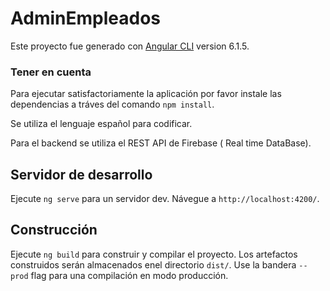 # AdminEmpleados

Este proyecto fue generado con [Angular CLI](https://github.com/angular/angular-cli) version 6.1.5.

### Tener en cuenta
Para ejecutar satisfactoriamente la aplicación por favor instale las dependencias a tráves del comando 
`npm install`.

Se utiliza el lenguaje español para codificar.

Para el backend se utiliza el  REST API de Firebase ( Real time DataBase).

## Servidor de desarrollo

Ejecute `ng serve` para un servidor dev. Návegue a `http://localhost:4200/`. 



## Construcción

Ejecute `ng build` para construir y compilar el proyecto. Los artefactos construidos serán almacenados enel directorio `dist/`. Use  la bandera `--prod` flag para una compilación en modo producción.



